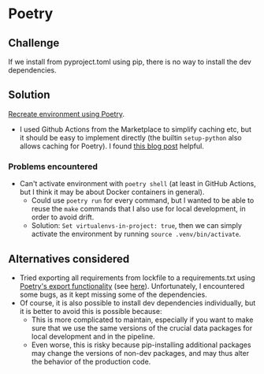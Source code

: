 # Poetry

## Challenge

If we install from pyproject.toml using pip,  there is no way to install the dev dependencies.

## Solution

[Recreate environment using Poetry](https://github.com/tloeber/sagemaker-pipelines-abstraction/blob/41f794586b918b0ec99c24b0de1ca5e5fd5d9bdf/.github/workflows/python-package.yml).

- I used Github Actions from the Marketplace to simplify caching etc, but it should be easy to implement directly (the builtin `setup-python` also allows caching for Poetry). I found [this blog post](https://jacobian.org/til/github-actions-poetry/) helpful.

### Problems encountered

- Can't activate environment with `poetry shell` (at least in GitHub Actions, but I think it may be about Docker containers in general).
  - Could use `poetry run` for every command, but I wanted to be able to reuse the `make` commands that I also use for local development, in order to avoid drift.
  - Solution: `Set virtualenvs-in-project: true`, then we can simply activate  the environment by running `source .venv/bin/activate`.

## Alternatives considered

- Tried exporting all requirements from lockfile to a requirements.txt using [Poetry's export functionality](https://github.com/python-poetry/poetry-plugin-export) (see [here](https://github.com/tloeber/sagemaker-pipelines-abstraction/blob/4c01b86409ff547b89cdd467436325adddc792d0/.github/workflows/python-package.yml#L57)). Unfortunately, I encountered some bugs, as it kept missing some of the dependencies.
- Of course, it is also possible to install dev dependencies individually, but  it is better to avoid this is possible because:
  - This is more complicated to maintain, especially if you want to make sure that we use the same versions of the crucial data packages for local development and in the pipeline.
  - Even worse, this is risky because pip-installing additional packages may change the versions of non-dev packages, and may thus alter the behavior of the production code.
